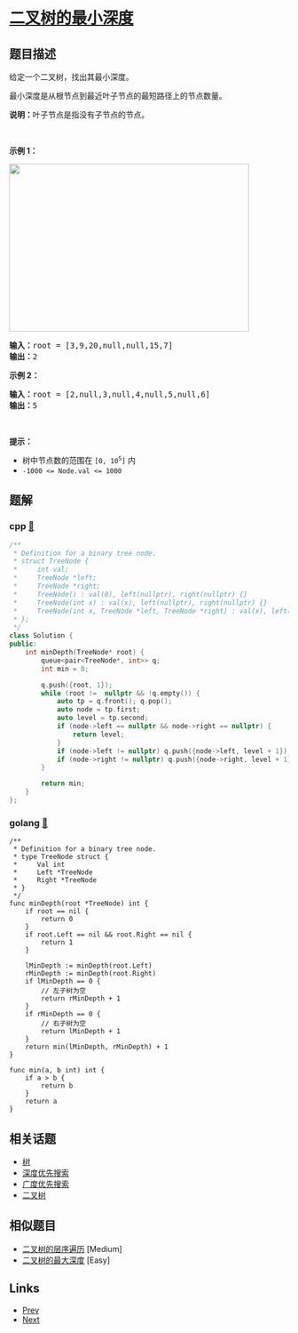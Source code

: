 
# [二叉树的最小深度](https://leetcode-cn.com/problems/minimum-depth-of-binary-tree)

## 题目描述

<p>给定一个二叉树，找出其最小深度。</p>

<p>最小深度是从根节点到最近叶子节点的最短路径上的节点数量。</p>

<p><strong>说明：</strong>叶子节点是指没有子节点的节点。</p>

<p> </p>

<p><strong>示例 1：</strong></p>
<img alt="" src="https://assets.leetcode.com/uploads/2020/10/12/ex_depth.jpg" style="width: 432px; height: 302px;" />
<pre>
<strong>输入：</strong>root = [3,9,20,null,null,15,7]
<strong>输出：</strong>2
</pre>

<p><strong>示例 2：</strong></p>

<pre>
<strong>输入：</strong>root = [2,null,3,null,4,null,5,null,6]
<strong>输出：</strong>5
</pre>

<p> </p>

<p><strong>提示：</strong></p>

<ul>
	<li>树中节点数的范围在 <code>[0, 10<sup>5</sup>]</code> 内</li>
	<li><code>-1000 <= Node.val <= 1000</code></li>
</ul>


## 题解

### cpp [🔗](minimum-depth-of-binary-tree.cpp) 
```cpp
/**
 * Definition for a binary tree node.
 * struct TreeNode {
 *     int val;
 *     TreeNode *left;
 *     TreeNode *right;
 *     TreeNode() : val(0), left(nullptr), right(nullptr) {}
 *     TreeNode(int x) : val(x), left(nullptr), right(nullptr) {}
 *     TreeNode(int x, TreeNode *left, TreeNode *right) : val(x), left(left), right(right) {}
 * };
 */
class Solution {
public:
    int minDepth(TreeNode* root) {
        queue<pair<TreeNode*, int>> q;
        int min = 0;

        q.push({root, 1});
        while (root !=  nullptr && !q.empty()) {
            auto tp = q.front(); q.pop();
            auto node = tp.first;
            auto level = tp.second;
            if (node->left == nullptr && node->right == nullptr) {
                return level;
            }
            if (node->left != nullptr) q.push({node->left, level + 1});
            if (node->right != nullptr) q.push({node->right, level + 1});
        }

        return min;
    }
};
```
### golang [🔗](minimum-depth-of-binary-tree.go) 
```golang
/**
 * Definition for a binary tree node.
 * type TreeNode struct {
 *     Val int
 *     Left *TreeNode
 *     Right *TreeNode
 * }
 */
func minDepth(root *TreeNode) int {
    if root == nil {
        return 0
    }
    if root.Left == nil && root.Right == nil {
        return 1
    }

    lMinDepth := minDepth(root.Left)
    rMinDepth := minDepth(root.Right)
    if lMinDepth == 0 {
        // 左子树为空
        return rMinDepth + 1
    } 
    if rMinDepth == 0 {
        // 右子树为空
        return lMinDepth + 1
    }
    return min(lMinDepth, rMinDepth) + 1
}

func min(a, b int) int {
    if a > b {
        return b
    }
    return a
}
```


## 相关话题

- [树](https://leetcode-cn.com/tag/tree) 
- [深度优先搜索](https://leetcode-cn.com/tag/depth-first-search) 
- [广度优先搜索](https://leetcode-cn.com/tag/breadth-first-search) 
- [二叉树](https://leetcode-cn.com/tag/binary-tree) 


## 相似题目

- [二叉树的层序遍历](../binary-tree-level-order-traversal/README.md)  [Medium] 
- [二叉树的最大深度](../maximum-depth-of-binary-tree/README.md)  [Easy] 


## Links

- [Prev](../balanced-binary-tree/README.md) 
- [Next](../path-sum/README.md) 

